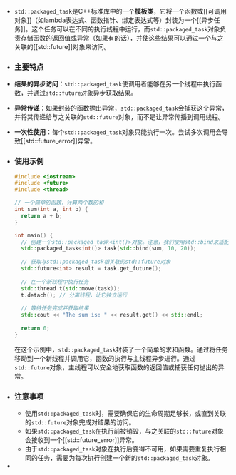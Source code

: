 - `std::packaged_task`是C++标准库中的一个**模板类**，它将一个函数或[[可调用对象]]（如lambda表达式、函数指针、绑定表达式等）封装为一个[[异步任务]]。这个任务可以在不同的执行线程中运行，而`std::packaged_task`对象负责存储函数的返回值或异常（如果有的话），并使这些结果可以通过一个与之关联的[[std::future]]对象来访问。
- ### 主要特点
- **结果的异步访问**：`std::packaged_task`使调用者能够在另一个线程中执行函数，并通过`std::future`对象异步获取结果。
- **异常传递**：如果封装的函数抛出异常，`std::packaged_task`会捕获这个异常，并将其传递给与之关联的`std::future`对象，而不是让异常传播到调用线程。
- **一次性使用**：每个`std::packaged_task`对象只能执行一次。尝试多次调用会导致[[std::future_error]]异常。
- ### 使用示例
  
  ```cpp
  #include <iostream>
  #include <future>
  #include <thread>
  
  // 一个简单的函数，计算两个数的和
  int sum(int a, int b) {
    return a + b;
  }
  
  int main() {
    // 创建一个std::packaged_task<int()>对象。注意，我们使用std::bind来适配函数参数
    std::packaged_task<int()> task(std::bind(sum, 10, 20));
    
    // 获取与std::packaged_task相关联的std::future对象
    std::future<int> result = task.get_future();
    
    // 在一个新线程中执行任务
    std::thread t(std::move(task));
    t.detach(); // 分离线程，让它独立运行
    
    // 等待任务完成并获取结果
    std::cout << "The sum is: " << result.get() << std::endl;
    
    return 0;
  }
  ```
  
  在这个示例中，`std::packaged_task`封装了一个简单的求和函数。通过将任务移动到一个新线程并调用它，函数的执行与主线程异步进行。通过`std::future`对象，主线程可以安全地获取函数的返回值或捕获任何抛出的异常。
- ### 注意事项
	- 使用`std::packaged_task`时，需要确保它的生命周期足够长，或直到关联的`std::future`对象完成对结果的访问。
	- 如果`std::packaged_task`在执行前被销毁，与之关联的`std::future`对象会接收到一个[[std::future_error]]异常。
	- 由于`std::packaged_task`对象在执行后变得不可用，如果需要重复执行相同的任务，需要为每次执行创建一个新的`std::packaged_task`对象。
-